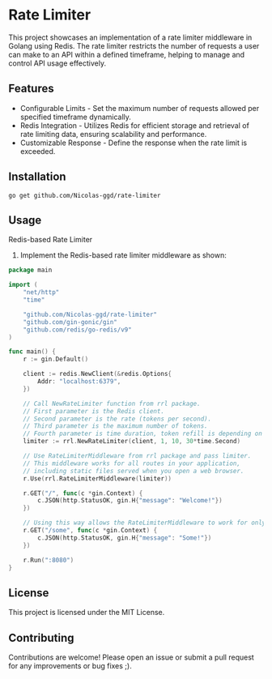 # Rate Limiter
This project showcases an implementation of a rate limiter middleware in Golang using Redis. The rate limiter restricts the number of requests a user can make to an API within a defined timeframe, helping to manage and control API usage effectively.

## Features
- Configurable Limits - Set the maximum number of requests allowed per specified timeframe dynamically.
- Redis Integration - Utilizes Redis for efficient storage and retrieval of rate limiting data, ensuring scalability and performance.
- Customizable Response - Define the response when the rate limit is exceeded.

## Installation

```shell
go get github.com/Nicolas-ggd/rate-limiter
```

## Usage
Redis-based Rate Limiter

1. Implement the Redis-based rate limiter middleware as shown:

```go
package main

import (
	"net/http"
	"time"

	"github.com/Nicolas-ggd/rate-limiter"
	"github.com/gin-gonic/gin"
	"github.com/redis/go-redis/v9"
)

func main() {
	r := gin.Default()

	client := redis.NewClient(&redis.Options{
		Addr: "localhost:6379",
	})

	// Call NewRateLimiter function from rrl package.
	// First parameter is the Redis client.
	// Second parameter is the rate (tokens per second).
	// Third parameter is the maximum number of tokens.
	// Fourth parameter is time duration, token refill is depending on x time interval
	limiter := rrl.NewRateLimiter(client, 1, 10, 30*time.Second)

	// Use RateLimiterMiddleware from rrl package and pass limiter.
	// This middleware works for all routes in your application,
	// including static files served when you open a web browser.
	r.Use(rrl.RateLimiterMiddleware(limiter))

	r.GET("/", func(c *gin.Context) {
		c.JSON(http.StatusOK, gin.H{"message": "Welcome!"})
	})

	// Using this way allows the RateLimiterMiddleware to work for only specific routes.
	r.GET("/some", func(c *gin.Context) {
		c.JSON(http.StatusOK, gin.H{"message": "Some!"})
	})

	r.Run(":8080")
}

```

## License
This project is licensed under the MIT License.

## Contributing
Contributions are welcome! Please open an issue or submit a pull request for any improvements or bug fixes ;).
